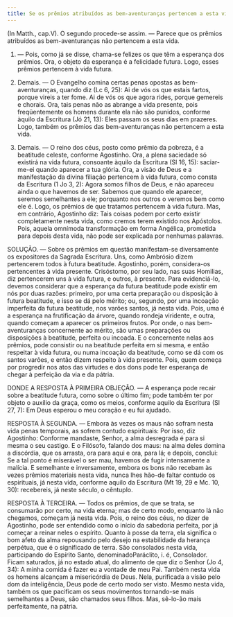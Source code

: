 ```yaml
---
title: Se os prêmios atribuídos as bem-aventuranças pertencem a esta vida
---
```


(In Matth., cap.V).
  O segundo procede-se assim. — Parece que os prêmios atribuídos as bem-aventuranças não pertencem a esta vida.  

1. — Pois, como já se disse, chama-se felizes os que têm a esperança dos prêmios. Ora, o objeto da esperança é a felicidade futura. Logo, esses prêmios pertencem à vida futura.  

2. Demais. — O Evangelho comina certas penas opostas as bem-aventuranças, quando diz (Lc 6, 25): Ai de vós os que estais fartos, porque vireis a ter fome. Ai de vós os que agora rides, porque gemereis e chorais. Ora, tais penas não as abrange a vida presente, pois freqüentemente os homens durante ela não são punidos, conforme àquilo da Escritura (Jó 21, 13): Eles passam os seus dias em prazeres. Logo, também os prêmios das bem-aventuranças não pertencem a esta vida.  

3. Demais. — O reino dos céus, posto como prêmio da pobreza, é a beatitude celeste, conforme Agostinho. Ora, a plena saciedade só existirá na vida futura, consoante àquilo da Escritura (Sl 16, 15): saciar-me-ei quando aparecer a tua glória. Ora, a visão de Deus e a manifestação da divina filiação pertencem à vida futura, como consta da Escritura (1 Jo 3, 2): Agora somos filhos de Deus, e não apareceu ainda o que havemos de ser. Sabemos que quando ele aparecer, seremos semelhantes a ele; porquanto nos outros o veremos bem como ele é. Logo, os prêmios de que tratamos pertencem à vida futura.  Mas, em contrário, Agostinho diz: Tais coisas podem por certo existir completamente nesta vida, como cremos terem existido nos Apóstolos. Pois, aquela omnímoda transformação em forma Angélica, prometida para depois desta vida, não pode ser explicada por nenhumas palavras.  

SOLUÇÃO. — Sobre os prêmios em questão manifestam-se diversamente os expositores da Sagrada Escritura. Uns, como Ambrósio dizem pertencerem todos à futura beatitude. Agostinho, porém, considera-os pertencentes à vida presente. Crisóstomo, por seu lado, nas suas Homilias, diz pertencerem uns à vida futura, e outros, à presente.  Para evidenciá-lo, devemos considerar que a esperança da futura beatitude pode existir em nós por duas razões: primeiro, por uma certa preparação ou disposição à futura beatitude, e isso se dá pelo mérito; ou, segundo, por uma incoação imperfeita da futura beatitude, nos varões santos, já nesta vida. Pois, uma é a esperança na frutificação da árvore, quando rondeja viridente, e outra, quando começam a aparecer os primeiros frutos.  Por onde, o nas bem-aventuranças concernente ao mérito, são umas preparações ou disposições à beatitude, perfeita ou incoada. E o concernente nelas aos prêmios, pode consistir ou na beatitude perfeita em si mesma, e então respeitar à vida futura, ou numa incoação da beatitude, como se dá com os santos varões, e então dizem respeito à vida presente. Pois, quem começa por progredir nos atos das virtudes e dos dons pode ter esperança de chegar à perfeição da via e da pátria.  

DONDE A RESPOSTA À PRIMEIRA OBJEÇÃO. — A esperança pode recair sobre a beatitude futura, como sobre o último fim; pode também ter por objeto o auxílio da graça, como os meios, conforme aquilo da Escritura (Sl 27, 7): Em Deus esperou o meu coração e eu fui ajudado. 

RESPOSTA À SEGUNDA. — Embora às vezes os maus não sofram nesta vida penas temporais, as sofrem contudo espirituais: Por isso, diz Agostinho: Conforme mandaste, Senhor, a alma desregrada é para si mesma o seu castigo. E o Filósofo, falando dos maus: na alma deles domina a discórdia, que os arrasta, ora para aqui e ora, para lá; e depois, conclui: Se a tal ponto é miserável o ser mau, havemos de fugir intensamente a malícia. E semelhante e inversamente, embora os bons não recebam às vezes prêmios materiais nesta vida, nunca lhes hão-de faltar contudo os espirituais, já nesta vida, conforme aquilo da Escritura (Mt 19, 29 e Mc. 10, 30): recebereis, já neste século, o cêntuplo.  

RESPOSTA À TERCEIRA. — Todos os prêmios, de que se trata, se consumarão por certo, na vida eterna; mas de certo modo, enquanto lá não chegamos, começam já nesta vida. Pois, o reino dos céus, no dizer de Agostinho, pode ser entendido como o início da sabedoria perfeita, por já começar a reinar neles o espírito. Quanto à posse da terra, ela significa o bom afeto da alma repousando pelo desejo na estabilidade da herança perpétua, que é o significado de terra. São consolados nesta vida, participando do Espírito Santo, denominadoParáclito, i. é, Consolador. Ficam saturados, já no estado atual, do alimento de que diz o Senhor (Jo 4, 34): A minha comida é fazer eu a vontade de meu Pai. Também nesta vida os homens alcançam a misericórdia de Deus. Nela, purificada a visão pelo dom da inteligência, Deus pode de certo modo ser visto. Mesmo nesta vida, também os que pacificam os seus movimentos tornando-se mais semelhantes a Deus, são chamados seus filhos. Mas, sê-lo-ão mais perfeitamente, na pátria.